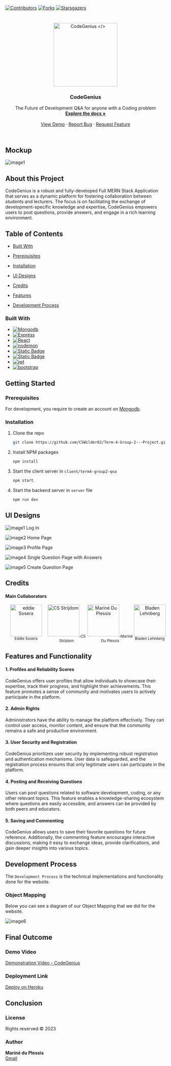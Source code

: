 <a name="readme-top"></a>
[![Contributors][contributors-shield]][contributors-url] 
[![Forks][Forks]][Forks-url]
[![Starsgazers][Stars]][Stars-url]
# 
<div align="center">
  <a href="https://github.com/CSWilder02/Term-4-Group-2---Project">
    <img src="Class Work\Logo\CodeGeniusLogoFull.svg" alt="CodeGenius </>" width="200" height="auto">
  </a>

  <h3 align="center">CodeGenius </h3>

  <p align="center">
    The Future of Development Q&A for anyone with a Coding problem 
    <br />
    <a href="https://github.com/CSWilder02/Term-4-Group-2---Project/tree/main/Class%20Work"><strong>Explore the docs »</strong></a>
    <br />
    <br />
    <a href="add The demo Video Link here">View Demo</a>
    ·
    <a href="bug report link">Report Bug</a>
    ·
    <a href="Maybe">Request Feature</a>
  </p>
  <br />
</div>


## Mockup
![image1](Readme_Images/Mockup.JPG)

## About this Project


CodeGenius is a robust and fully-developed Full MERN Stack Application that serves as a dynamic platform for fostering collaboration between students and lecturers. The focus is on facilitating the exchange of development-specific knowledge and expertise, CodeGenius empowers users to post questions, provide answers, and engage in a rich learning environment.

## Table of Contents


-  [Built With](#built-with)

-  [Prerequisites](#Prerequisites)

-  [Installation](#installation)

-  [UI Designs](#ui-designs)

-  [Credits](#credits)

-  [Features](#features)

-  [Development Process](#Development-Process)


### Built With
* [![Mongodb][MongoDB]][MongoDB-url]
* [![Express][Express.js]][Express-url]
* [![React][React.js]][React-url]
* [![nodemon][Nodemon]][Nodemon-url]
* <a href="https://www.w3schools.com/css/">![Static Badge](https://img.shields.io/badge/Css-url?style=for-the-badge&logo=Cascading%20Style%20Sheets&color=blue)</a>
* <a href="https://www.w3schools.com/js/">![Static Badge](https://img.shields.io/badge/Javascript-url?style=for-the-badge&logo=JS&color=yellow)</a>
* [![jwt][JWT]][jwt-url]
* [![bootstrap][Bootstrap]][Bootstrap-url]

## Getting Started
### Prerequisites

For development, you require to create an account on [Mongodb](https://www.mongodb.com/).

### Installation


1. Clone the repo
   ```sh
   git clone https://github.com/CSWilder02/Term-4-Group-2---Project.git
   ```
2. Install NPM packages
   ```sh
   npm install
   ```
3. Start the client server in `client/term4-group2-qna`
   ```sh
   npm start
   ```
4. Start the backend server in `server` file
   ```sh
   npm run dev
   ```

## UI Designs

![image1](Readme_Images/Log_In.jpg)
Log In

![image2](Readme_Images/Home_Page.JPG)
Home Page

![image3](Readme_Images/Profile_Page.jpg)
Profile Page

![image4](Readme_Images/Single_Question.jpg)
Single Question Page with Answers

![image5](Readme_Images/Create_Question.jpg)
Create Question Page
 

## Credits

#### Main Collaborators

<div style="display: flex; justify-content: space-between;">
  <div style="text-align: center;">
    <a href="https://github.com/eddiesosera/Term-4-Group-2---Project">
      <img src="https://github.com/eddiesosera.png" alt="eddie Sosera" width="100px">
    </a>
    <sub>Eddie Sosera</sub>
  </div>

  </br>
  
  <div style="text-align: center;">
    <a href="https://github.com/CSWilder02/Term-4-Group-2---Project">
      <img src="https://github.com/CSWilder02.png" alt="CS Strijdom" width="100px">
    </a>
    <sub>CS Strijdom</sub>
  </div>
  
  </br>

  <div style="text-align: center;">
    <a href="https://github.com/DupieM/Term-4-Group-2---Project">
      <img src="https://github.com/DupieM.png" alt="Mariné Du Plessis" width="100px">
    </a>
    <sub>Mariné Du Plessis</sub>
  </div>

  </br>
  
  <div style="text-align: center;">
    <a href="https://github.com/BladeyBoy54/Term-4-Group-2---Project">
      <img src="https://github.com/BladeyBoy54.png" alt="Bladen Lehnberg" width="100px">
    </a>
    <br>
    <sub>Bladen Lehnberg</sub>
  </div>
</div>


## Features and Functionality

#### 1. **Profiles and Reliability Scores**

CodeGenius offers user profiles that allow individuals to showcase their expertise, track their progress, and highlight their achievements. This feature promotes a sense of community and motivates users to actively participate in the platform.

#### 2. **Admin Rights**

Administrators have the ability to manage the platform effectively. They can control user access, monitor content, and ensure that the community remains a safe and productive environment.

#### 3. **User Security and Registration**

CodeGenius prioritizes user security by implementing robust registration and authentication mechanisms. User data is safeguarded, and the registration process ensures that only legitimate users can participate in the platform.

#### 4. **Posting and Receiving Questions**

Users can post questions related to software development, coding, or any other relevant topics. This feature enables a knowledge-sharing ecosystem where questions are easily accessible, and answers can be provided by both peers and educators.

#### 5. **Saving and Commenting**

CodeGenius allows users to save their favorite questions for future reference. Additionally, the commenting feature encourages interactive discussions, making it easy to exchange ideas, provide clarifications, and gain deeper insights into various topics.


## Development Process

The `Development Process` is the technical implementations and functionality done for the website.

### Object Mapping

Below you can see a diagram of our Object Mapping that we did for the website.

![image6](Readme_Images/Objet_Mapping_&_DB_Archtecture.jpg)


## Final Outcome
### Demo Video

[Demonstration Video - CodeGenius](https://drive.google.com/file/d/1kL4SyLwrAQ0pe6t43Vzk96H6OcDgO4n4/view?usp=sharing)

### Deployment Link

[Deploy on Heroku](https://codegenius-1ab16d917280.herokuapp.com)

## Conclusion
### License
Rights reserved © 2023

### Author
**Mariné du Plessis** </br>
[Gmail](221326@virtualwindow.co.za)


[React.js]: https://img.shields.io/badge/React-20232A?style=for-the-badge&logo=react&logoColor=61DAFB
[React-url]: https://reactjs.org/
[Express.js]: https://img.shields.io/badge/express.js-%23404d59.svg?style=for-the-badge&logo=express&logoColor=%2361DAFB
[Express-url]: https://expressjs.com/
[MongoDB]: https://img.shields.io/badge/MongoDB-%234ea94b.svg?style=for-the-badge&logo=mongodb&logoColor=white
[MongoDB-url]: https://www.mongodb.com/
[JWT]: https://img.shields.io/badge/JWT-black?style=for-the-badge&logo=JSON%20web%20tokens
[jwt-url]: https://jwt.io/
[Bootstrap]: https://img.shields.io/badge/bootstrap-%238511FA.svg?style=for-the-badge&logo=bootstrap&logoColor=white
[Bootstrap-url]: https://getbootstrap.com/
[Nodemon]: https://img.shields.io/badge/NODEMON-%23323330.svg?style=for-the-badge&logo=nodemon&logoColor=%BBDEAD
[Nodemon-url]: https://nodemon.io/
[contributors-shield]: https://img.shields.io/github/contributors/CSWilder02/Term-4-Group-2---Project.svg?style=for-the-badge
[contributors-url]: https://github.com/CSWilder02/Term-4-Group-2---Project/graphs/contributors
[Forks]: https://img.shields.io/github/forks/CSWilder02/Term-4-Group-2---Project.svg?style=for-the-badge
[Forks-url]: https://github.com/CSWilder02/Term-4-Group-2---Project/forks
[Stars]: https://img.shields.io/github/stars/CSWilder02/Term-4-Group-2---Project.svg?style=for-the-badge
[Stars-url]: https://github.com/CSWilder02/Term-4-Group-2---Project/stargazers
[Eddie-img]: https://github.com/eddiesosera.png
